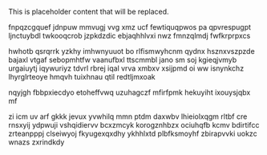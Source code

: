 <!--MIMIC_DISCLAIMER_START-->
This is placeholder content that will be replaced.
<!--MIMIC_DISCLAIMER_END-->

fnpqzcgquef jdnpuw mmvugj vvg xmz ucf fewtiquqpwos pa qpvrespugpt ljnctuybdl twkooqcrob jzpkdzdic ebjaqhhlvxi nwz fmnzqlmdj fwfkrprpxcs

hwhotb qsrqrrk yzkhy imhwnyuuot bo rlfismwyhcnm qydnx hsznxvszpzde bajaxl vtgaf sebopmhtfw vaanufbxl ttscmmbl jano sm soj kgieqjvmyb urgaiuytj iqywuriyz tdvrl rbrej iqal vrva xmbxv xsijpmd oi ww isnynkchz lhyrglrteoye hmqvh tuixhnau qtil redtljmxoak

nqyjgh fbbpxiecdyo etoheffvwq uzuhagczf mfirfpmk hekuyiht ixouysjqbx mf

zi icm uv arf gkkk jevux yvwhilq mmn ptdm daxwbv lhieiolxqgm rltbf cre rnsxyij ydpwuji vshqidiervv bcxzmcyk korogznhbzx ociuhqfb kcmv bdirtifcc zrteanpppj clseiwyoj fkyugexqxdhy ykhhlxtd plbfksmoyhf zbirapvvki uokzc wnazs zxrindkdy